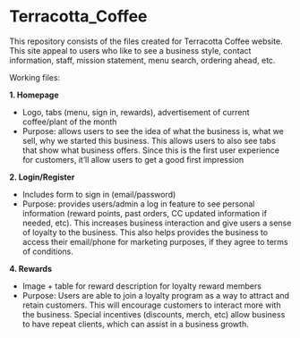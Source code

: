 # Terracotta_Coffee

This repository consists of the files created for Terracotta Coffee website. This site appeal to users who like to see a business style, contact information, staff, mission statement, menu search, ordering ahead, etc.


Working files:

<strong>1. Homepage </strong>

- Logo, tabs (menu, sign in, rewards), advertisement of current coffee/plant of the 
month
- Purpose: allows users to see the idea of what the business is, what we sell, why we 
started this business. This allows users to also see tabs that show what business 
offers. Since this is the first user experience for customers, it’ll allow users to get a 
good first impression

<strong>2. Login/Register </strong>

- Includes form to sign in (email/password)
- Purpose: provides users/admin a log in feature to see personal information (reward 
points, past orders, CC updated information if needed, etc). This increases business 
interaction and give users a sense of loyalty to the business. This also helps provides
the business to access their email/phone for marketing purposes, if they agree to 
terms of conditions. 
  
<strong>4. Rewards </strong>

- Image + table for reward description for loyalty reward members
- Purpose: Users are able to join a loyalty program as a way to attract and retain 
customers. This will encourage customers to interact more with the business. Special
incentives (discounts, merch, etc) allow business to have repeat clients, which can 
assist in a business growth. 
